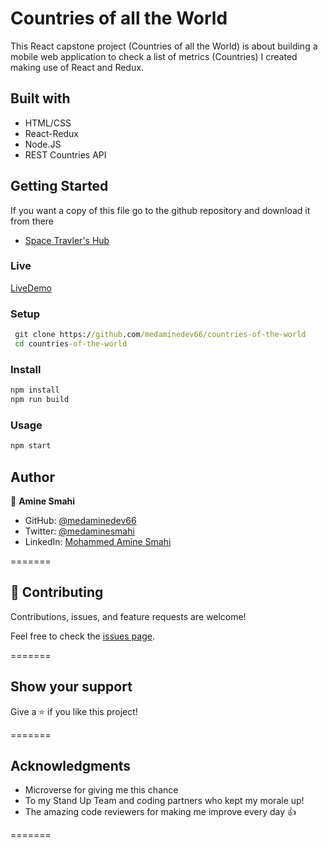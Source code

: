 # Countries of all the World

This React capstone project (Countries of all the World) is about building a mobile web application to check a list of metrics (Countries) I created making use of React and Redux.

## Built with

- HTML/CSS
- React-Redux
- Node.JS
- REST Countries API

## Getting Started

If you want a copy of this file go to the github repository and download it from there

- [Space Travler's Hub](https://github.com/ridaarif98/space_travlers_hub)

### Live

[LiveDemo](https://medaminedev66.github.io/countries-of-the-world/)

### Setup

```cmd
 git clone https://github.com/medaminedev66/countries-of-the-world
 cd countries-of-the-world
```

### Install

```cmd
npm install
npm run build
```

### Usage

```cmd
npm start
```

## Author

👤 **Amine Smahi**

- GitHub: [@medaminedev66](https://github.com/medaminedev66)
- Twitter: [@medaminesmahi](https://twitter.com/medaminesmahi)
- LinkedIn: [Mohammed Amine Smahi ](https://www.linkedin.com/in/mohammed-amine-smahi-1b8615187/)

=======

## 🤝 Contributing

Contributions, issues, and feature requests are welcome!

Feel free to check the [issues page](https://github.com/medaminedev66/countries-of-the-world/issues).

=======

## Show your support

Give a ⭐️ if you like this project!

=======

## Acknowledgments

- Microverse for giving me this chance
- To my Stand Up Team and coding partners who kept my morale up!
- The amazing code reviewers for making me improve every day :thumbsup:

=======